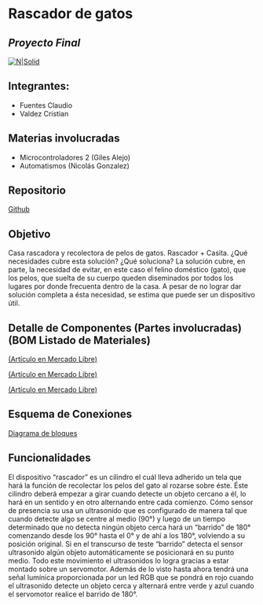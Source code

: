# Rascador de gatos
## _Proyecto Final_

[![N|Solid](https://ites.edu.ar/static/media/carreras_desarrollo.b8ce5469.png)](https://ites.edu.ar/)

## Integrantes:
- Fuentes Claudio
- Valdez Cristian

## Materias involucradas

- 	Microcontroladores 2 (Giles Alejo)
- 	Automatismos (Nicolás Gonzalez)
## Repositorio

[Github](https://github.com/ludotec/rascadorGatos) 

## Objetivo
Casa rascadora y recolectora de pelos de gatos. Rascador + Casita.
¿Qué necesidades cubre esta solución? ¿Qué soluciona?
La solución cubre, en parte, la necesidad de evitar, en este caso el felino doméstico (gato), que los pelos, que suelta de su cuerpo queden diseminados por todos los lugares por donde frecuenta dentro de la casa.
A pesar de no lograr dar solución completa a ésta necesidad, se estima que puede ser un dispositivo útil. 

## Detalle de Componentes (Partes involucradas) (BOM Listado de Materiales)
[(Artículo en Mercado Libre)](https://articulo.mercadolibre.com.ar/MLA-1117400769-kit-rueda-goma-reforzada-x-1-motor-dc-x-1-arduino-robot-_JM#position=1&search_layout=grid&type=item&tracking_id=3bcd98ec-033f-4c57-b730-e3c753356b53)

[(Artículo en Mercado Libre)](https://http2.mlstatic.com/D_NQ_NP_2X_941005-MLA48687765989_122021-F.webp)

[(Artículo en Mercado Libre)](https://articulo.mercadolibre.com.ar/MLA-796291505-mg946r-servo-motor-13kg-de-torque-analogico-peso-55g-arduino-_JM#position=21&search_layout=stack&type=item&tracking_id=41a53a0c-7dd9-496f-b07a-8047530357fb )

## Esquema de Conexiones
[Diagrama de bloques](https://viewer.diagrams.net/?tags=%7B%7D&highlight=0000ff&edit=_blank&layers=1&nav=1&title=Diagrama%20sin%20t%C3%ADtulo.drawio#Uhttps%3A%2F%2Fraw.githubusercontent.com%2Fludotec%2FrascadorGatos%2Fmain%2FDiagrama%2FDiagrama%2520sin%2520t%25C3%25ADtulo.drawio)

## Funcionalidades


El dispositivo “rascador” es un cilindro el cuál lleva adherido un tela que hará la función de recolectar los pelos del gato al rozarse sobre éste. Éste cilindro deberá empezar a girar cuando detecte un objeto cercano a él, lo hará en un sentido y en otro alternando entre cada comienzo. Cómo sensor de presencia su usa un ultrasonido que es configurado de manera tal que cuando detecte algo se centre al medio (90°) y luego de un tiempo determinado que no detecta ningún objeto cerca hará un “barrido” de 180° comenzando desde los 90° hasta el 0° y de ahí a los 180°, volviendo a su posición original. Si en el transcurso de teste “barrido” detecta el sensor ultrasonido algún objeto automáticamente se posicionará en su punto medio. Todo este movimiento el ultrasonidos lo logra gracias a estar montado sobre un servomotor.
Además de lo visto hasta ahora tendrá una señal lumínica proporcionada por un led RGB que se pondrá en rojo cuando el ultrasonido detecte un objeto cerca y alternará entre verde y azul cuando el servomotor realice el barrido de 180°. 

